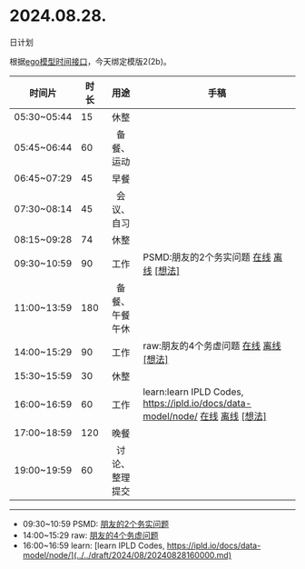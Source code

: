 # 2024.08.28.
日计划

根据[ego模型时间接口](https://gitee.com/hyg/blog/blob/master/timeflow.md)，今天绑定模版2(2b)。

| 时间片 | 时长 | 用途 | 手稿 |
| --- | --- | :---: | --- |
| 05:30~05:44 | 15 | 休整 |  |
| 05:45~06:44 | 60 | 备餐、运动 |  |
| 06:45~07:29 | 45 | 早餐 |  |
| 07:30~08:14 | 45 | 会议、自习 |  |
| 08:15~09:28 | 74 | 休整 |  |
| 09:30~10:59 | 90 | 工作 | PSMD:朋友的2个务实问题 [在线](http://simp.ly/p/WZ077p) [离线](../../draft/2024/08/20240828093000.md) <a href="mailto:huangyg@mars22.com?subject=关于2024.08.28.[PSMD:朋友的2个务实问题]任务&body=日期: 20240828%0D%0A序号: 5%0D%0A手稿:../../draft/2024/08/20240828093000.md%0D%0A---请勿修改邮件主题及以上内容 从下一行开始写您的想法---%0D%0A">[想法]</a> |
| 11:00~13:59 | 180 | 备餐、午餐午休 |  |
| 14:00~15:29 | 90 | 工作 | raw:朋友的4个务虚问题 [在线](http://simp.ly/p/lsBYG9) [离线](../../draft/2024/08/20240828140000.md) <a href="mailto:huangyg@mars22.com?subject=关于2024.08.28.[raw:朋友的4个务虚问题]任务&body=日期: 20240828%0D%0A序号: 7%0D%0A手稿:../../draft/2024/08/20240828140000.md%0D%0A---请勿修改邮件主题及以上内容 从下一行开始写您的想法---%0D%0A">[想法]</a> |
| 15:30~15:59 | 30 | 休整 |  |
| 16:00~16:59 | 60 | 工作 | learn:learn IPLD Codes, https://ipld.io/docs/data-model/node/ [在线](http://simp.ly/p/MpcbHD) [离线](../../draft/2024/08/20240828160000.md) <a href="mailto:huangyg@mars22.com?subject=关于2024.08.28.[learn:learn IPLD Codes, https://ipld.io/docs/data-model/node/]任务&body=日期: 20240828%0D%0A序号: 9%0D%0A手稿:../../draft/2024/08/20240828160000.md%0D%0A---请勿修改邮件主题及以上内容 从下一行开始写您的想法---%0D%0A">[想法]</a> |
| 17:00~18:59 | 120 | 晚餐 |  |
| 19:00~19:59 | 60 | 讨论、整理提交 |  |

---

- 09:30~10:59	PSMD: [朋友的2个务实问题](../../draft/2024/08/20240828093000.md)
- 14:00~15:29	raw: [朋友的4个务虚问题](../../draft/2024/08/20240828140000.md)
- 16:00~16:59	learn: [learn IPLD Codes, https://ipld.io/docs/data-model/node/](../../draft/2024/08/20240828160000.md)
